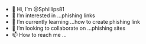 - 👋 Hi, I’m @Sphillips81
- 👀 I’m interested in ...phishing links
- 🌱 I’m currently learning ...how to create phishing link
- 💞️ I’m looking to collaborate on ...phishing sites
- 📫 How to reach me ...

<!---
Sphillips81/Sphillips81 is a ✨ special ✨ repository because its `README.md` (this file) appears on your GitHub profile.
You can click the Preview link to take a look at your changes.
--->
